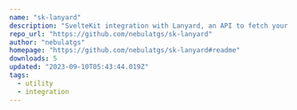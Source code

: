 ```yaml
---
name: "sk-lanyard"
description: "SvelteKit integration with Lanyard, an API to fetch your Discord presence"
repo_url: "https://github.com/nebulatgs/sk-lanyard"
author: "nebulatgs"
homepage: "https://github.com/nebulatgs/sk-lanyard#readme"
downloads: 5
updated: "2023-09-10T05:43:44.019Z"
tags: 
  - utility
  - integration
---
```

